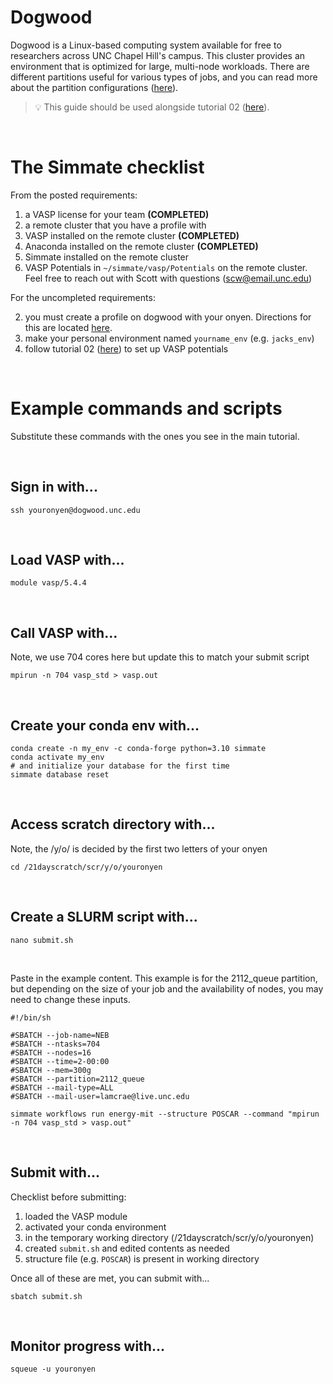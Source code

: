 # Dogwood

Dogwood is a Linux-based computing system available for free to researchers across UNC Chapel Hill's campus. This cluster provides an environment that is optimized for large, multi-node workloads. There are different partitions useful for various types of jobs, and you can read more about the partition configurations ([here](https://its.unc.edu/research-computing/techdocs/dogwood-partitions-and-user-limits/)).  

> :bulb: This guide should be used alongside tutorial 02 ([here](https://github.com/jacksund/simmate/blob/main/tutorials/02_%20Run_a_workflow.md#switching-to-a-remote-cluster)).
<br/>

# The Simmate checklist

From the posted requirements:

1. a VASP license for your team **(COMPLETED)**
2. a remote cluster that you have a profile with 
3. VASP installed on the remote cluster **(COMPLETED)**
4. Anaconda installed on the remote cluster **(COMPLETED)**
5. Simmate installed on the remote cluster
6. VASP Potentials in `~/simmate/vasp/Potentials` on the remote cluster. Feel free to reach out with Scott with questions (scw@email.unc.edu)

For the uncompleted requirements:

2. you must create a profile on dogwood with your onyen. Directions for this are located [here](https://its.unc.edu/research-computing/longleaf-cluster/).
5. make your personal environment named `yourname_env` (e.g. `jacks_env`)
6. follow tutorial 02 ([here](https://github.com/jacksund/simmate/blob/main/tutorials/02_%20Run_a_workflow.md#configuring-potentials-for-vasp-users)) to set up VASP potentials

<br/>

# Example commands and scripts

Substitute these commands with the ones you see in the main tutorial.

<br/>

## Sign in with...
``` shell
ssh youronyen@dogwood.unc.edu
```

<br/>

## Load VASP with...
``` shell
module vasp/5.4.4
```

<br/>

## Call VASP with... 
Note, we use 704 cores here but update this to match your submit script
``` shell
mpirun -n 704 vasp_std > vasp.out
```

<br/>

## Create your conda env with...
``` shell
conda create -n my_env -c conda-forge python=3.10 simmate
conda activate my_env
# and initialize your database for the first time
simmate database reset
```

<br/>

## Access scratch directory with...
Note, the /y/o/ is decided by the first two letters of your onyen
``` shell
cd /21dayscratch/scr/y/o/youronyen
```

<br/>

## Create a SLURM script with...
``` shell
nano submit.sh
```

<br/>

Paste in the example content. This example is for the 2112_queue partition, but depending on the size of your job and the availability of nodes, you may need to change these inputs.
``` shell
#!/bin/sh

#SBATCH --job-name=NEB
#SBATCH --ntasks=704
#SBATCH --nodes=16
#SBATCH --time=2-00:00
#SBATCH --mem=300g
#SBATCH --partition=2112_queue
#SBATCH --mail-type=ALL
#SBATCH --mail-user=lamcrae@live.unc.edu

simmate workflows run energy-mit --structure POSCAR --command "mpirun -n 704 vasp_std > vasp.out"
```

<br/>

## Submit with...
Checklist before submitting:
1. loaded the VASP module
2. activated your conda environment
3. in the temporary working directory (/21dayscratch/scr/y/o/youronyen)
4. created `submit.sh` and edited contents as needed
5. structure file (e.g. `POSCAR`) is present in working directory

Once all of these are met, you can submit with...
``` shell
sbatch submit.sh
```

<br/>

## Monitor progress with... 
``` shell
squeue -u youronyen
```
